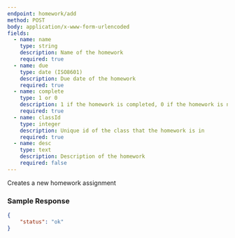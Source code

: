 ```yaml
---
endpoint: homework/add
method: POST
body: application/x-www-form-urlencoded
fields:
  - name: name
    type: string
    description: Name of the homework
    required: true
  - name: due
    type: date (ISO8601)
    description: Due date of the homework
    required: true
  - name: complete
    type: 1 or 0
    description: 1 if the homework is completed, 0 if the homework is not completed
    required: true
  - name: classId
    type: integer
    description: Unique id of the class that the homework is in
    required: true
  - name: desc
    type: text
    description: Description of the homework
    required: false
---
```


Creates a new homework assignment

### Sample Response
```json
{
	"status": "ok"
}
```